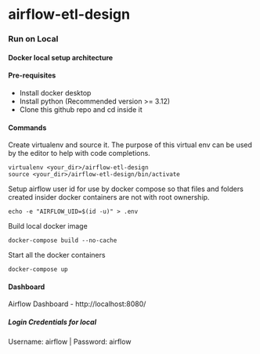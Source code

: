 # airflow-etl-design

### Run on Local

#### Docker local setup architecture

#### Pre-requisites
- Install docker desktop
- Install python (Recommended version >= 3.12)
- Clone this github repo and cd inside it

#### Commands
Create virtualenv and source it. The purpose of this virtual env can be used by the editor
to help with code completions.
```
virtualenv <your_dir>/airflow-etl-design
source <your_dir>/airflow-etl-design/bin/activate
```
Setup airflow user id for use by docker compose so that files and folders created insider docker containers are not with root ownership.
```
echo -e "AIRFLOW_UID=$(id -u)" > .env
```
Build local docker image
```
docker-compose build --no-cache
```
Start all the docker containers
```
docker-compose up
```

#### Dashboard
Airflow Dashboard - http://localhost:8080/

##### Login Credentials for local

Username: airflow | Password: airflow
